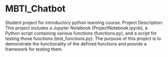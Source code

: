 # MBTI_Chatbot
Student project for introductory python learning course.
Project Description:
This project includes a Jupyter Notebook (ProjectNotebook.ipynb), a Python script containing various functions (functions.py), and a script for testing those functions (test_functions.py). The purpose of this project is to demonstrate the functionality of the defined functions and provide a framework for testing them.
